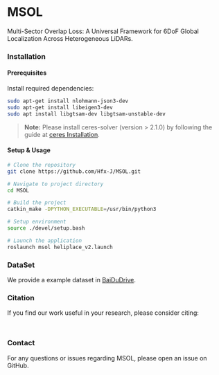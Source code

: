 # MSOL
Multi-Sector Overlap Loss: A Universal Framework for 6DoF Global Localization Across Heterogeneous LiDARs.


### Installation

#### Prerequisites

Install required dependencies:

```bash
sudo apt-get install nlohmann-json3-dev
sudo apt-get install libeigen3-dev
sudo apt install libgtsam-dev libgtsam-unstable-dev
```

> **Note:** Please install ceres-solver (version > 2.1.0) by following the guide at [ceres Installation](http://ceres-solver.org/installation.html).

#### Setup & Usage

```bash
# Clone the repository
git clone https://github.com/Hfx-J/MSOL.git

# Navigate to project directory
cd MSOL 

# Build the project
catkin_make -DPYTHON_EXECUTABLE=/usr/bin/python3

# Setup environment
source ./devel/setup.bash

# Launch the application
roslaunch msol heliplace_v2.launch
```
### DataSet
We provide a example dataset in [BaiDuDrive](https://pan.baidu.com/s/1WVywzNPgzUt4VT0o5HGHhQ?pwd=f5i5).
### Citation

If you find our work useful in your research, please consider citing:

```


```

### Contact

For any questions or issues regarding MSOL, please open an issue on GitHub.

